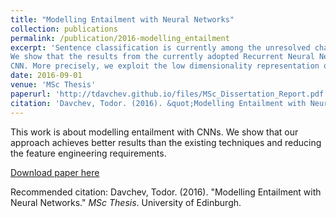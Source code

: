 ```yaml
---
title: "Modelling Entailment with Neural Networks"
collection: publications
permalink: /publication/2016-modelling_entailment
excerpt: 'Sentence classification is currently among the unresolved challenges of Natural Language Understanding and Machine Learning. In this thesis we focus on modelling entailment relations which can be considered as a sub-problem of sentence classification.
We show that the results from the currently adopted Recurrent Neural Networks and Long Short-Term Memory models can be matched and even outperformed for recognising textual entailment. More specifically, we show that other techniques, such as Convolutional Neural Networks (CNNs), tackle the problem in a similar in terms of accuracy, however simpler in terms of feature engineering approach. We propose a novel Siamese-like 3-CNN-wide architecture. We extend that model by applying a variety of mathematical operations to the intermediate input of the third
CNN. More precisely, we exploit the low dimensionality representation of the already processed initial inputs via a series of linear and multiplicative operands. We then show that our approach achieves better results than the existing techniques, however significantly increasing the size of the parameters trained. Nevertheless, our implementation has a modular and loosely coupled architecture.'
date: 2016-09-01
venue: 'MSc Thesis'
paperurl: 'http://tdavchev.github.io/files/MSc_Dissertation_Report.pdf'
citation: 'Davchev, Todor. (2016). &quot;Modelling Entailment with Neural Networks.&quot; <i>MSc Thesis</i>. University of Edinburgh.'
---
```

This work is about modelling entailment with CNNs. We show that our approach achieves better results than the existing techniques and reducing the feature engineering requirements.

[Download paper here](http://tdavchev.github.io/files/MSc_Dissertation_Report.pdf)

Recommended citation: Davchev, Todor. (2016). "Modelling Entailment with Neural Networks." <i>MSc Thesis</i>. University of Edinburgh.